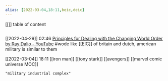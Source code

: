 ```yaml
---
alias: [2022-03-04,18:11,beic,deic]
---
```

[[]]
table of content
```toc
```

[[2022-04-29]] 02:46 [Principles for Dealing with the Changing World Order by Ray Dalio - YouTube](https://youtu.be/xguam0TKMw8)
#wode like [[EIC]] of britain and dutch, american military is similar to them

[[2022-03-04]] 18:11
[[iron man]] [[tony stark]] [[avengers]] [[marvel comic universe MOC]]
```query
"military industrial complex"
```